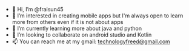 - 👋 Hi, I’m @fraisun45
- 👀 I’m interested in creating mobile apps but I'm always open to learn more from others even if it is not about apps
- 🌱 I’m currently learning more about java and python
- 💞️ I’m looking to collaborate on android studio and Kotlin
- 📫 You can reach me at my gmail: technologyfreed@gmail.com

<!---
fraisun45/fraisun45 is a ✨ special ✨ repository because its `README.md` (this file) appears on your GitHub profile.
You can click the Preview link to take a look at your changes.
--->
